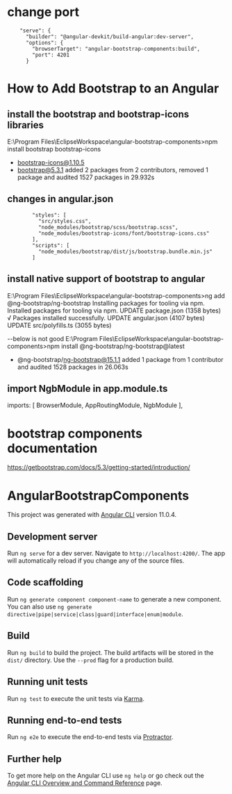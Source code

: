 # change port
        "serve": {
          "builder": "@angular-devkit/build-angular:dev-server",
          "options": {
            "browserTarget": "angular-bootstrap-components:build",
            "port": 4201
          }

# How to Add Bootstrap to an Angular

## install the bootstrap and bootstrap-icons libraries
E:\Program Files\EclipseWorkspace\angular-bootstrap-components>npm install bootstrap bootstrap-icons
+ bootstrap-icons@1.10.5
+ bootstrap@5.3.1
added 2 packages from 2 contributors, removed 1 package and audited 1527 packages in 29.932s

## changes in angular.json
            "styles": [
              "src/styles.css",
              "node_modules/bootstrap/scss/bootstrap.scss",
              "node_modules/bootstrap-icons/font/bootstrap-icons.css"
            ],
            "scripts": [
              "node_modules/bootstrap/dist/js/bootstrap.bundle.min.js"
            ]

## install native support of bootstrap to angular

E:\Program Files\EclipseWorkspace\angular-bootstrap-components>ng add @ng-bootstrap/ng-bootstrap
Installing packages for tooling via npm.
Installed packages for tooling via npm.
UPDATE package.json (1358 bytes)
√ Packages installed successfully.
UPDATE angular.json (4107 bytes)
UPDATE src/polyfills.ts (3055 bytes)

--below is not good
E:\Program Files\EclipseWorkspace\angular-bootstrap-components>npm install @ng-bootstrap/ng-bootstrap@latest
+ @ng-bootstrap/ng-bootstrap@15.1.1
added 1 package from 1 contributor and audited 1528 packages in 26.063s

## import NgbModule in app.module.ts
  imports: [
    BrowserModule,
    AppRoutingModule,
    NgbModule
  ],

# bootstrap components documentation
https://getbootstrap.com/docs/5.3/getting-started/introduction/

# AngularBootstrapComponents

This project was generated with [Angular CLI](https://github.com/angular/angular-cli) version 11.0.4.

## Development server

Run `ng serve` for a dev server. Navigate to `http://localhost:4200/`. The app will automatically reload if you change any of the source files.

## Code scaffolding

Run `ng generate component component-name` to generate a new component. You can also use `ng generate directive|pipe|service|class|guard|interface|enum|module`.

## Build

Run `ng build` to build the project. The build artifacts will be stored in the `dist/` directory. Use the `--prod` flag for a production build.

## Running unit tests

Run `ng test` to execute the unit tests via [Karma](https://karma-runner.github.io).

## Running end-to-end tests

Run `ng e2e` to execute the end-to-end tests via [Protractor](http://www.protractortest.org/).

## Further help

To get more help on the Angular CLI use `ng help` or go check out the [Angular CLI Overview and Command Reference](https://angular.io/cli) page.
